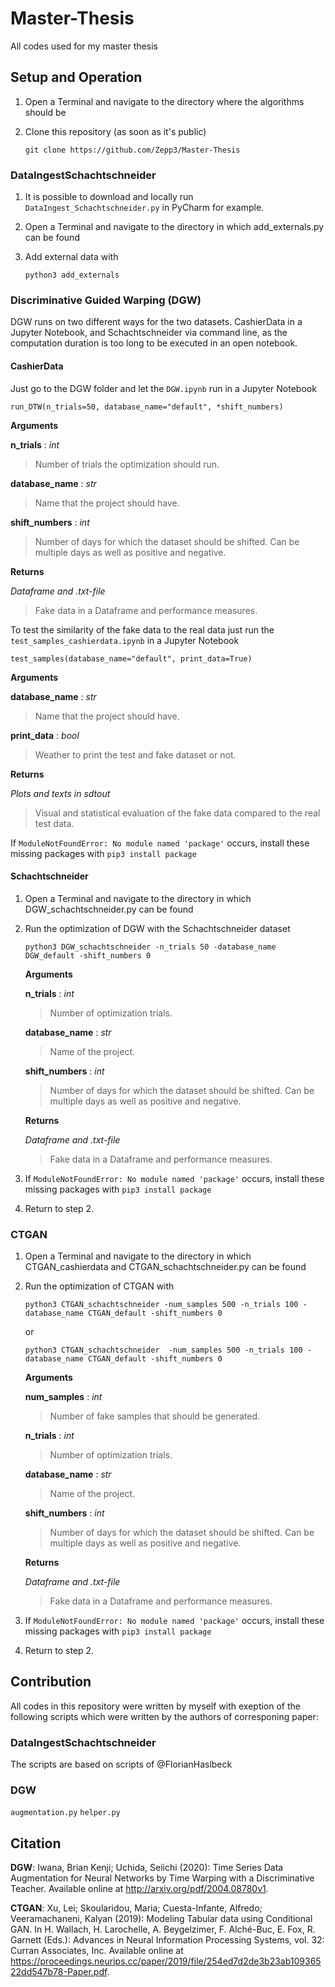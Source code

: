 # Master-Thesis
All codes used for my master thesis
## Setup and Operation
1. Open a Terminal and navigate to the directory where the algorithms should be
2. Clone this repository (as soon as it's public)

    ```
    git clone https://github.com/Zepp3/Master-Thesis
    ```

### DataIngestSchachtschneider
1. It is possible to download and locally run `DataIngest_Schachtschneider.py` in PyCharm for example.
2. Open a Terminal and navigate to the directory in which add_externals.py can be found
3. Add external data with

    ```
    python3 add_externals
    ```

### Discriminative Guided Warping (DGW)
DGW runs on two different ways for the two datasets. CashierData in a Jupyter Notebook, and Schachtschneider via command line, as the computation duration is too long to be executed in an open notebook.
#### CashierData
Just go to the DGW folder and let the `DGW.ipynb` run in a Jupyter Notebook

```
run_DTW(n_trials=50, database_name="default", *shift_numbers)
```

**Arguments**

**n_trials** : *int*
> Number of trials the optimization should run.

**database_name** : *str*
> Name that the project should have.

**shift_numbers** : *int*
> Number of days for which the dataset should be shifted. Can be multiple days as well as positive and negative.

**Returns**

*Dataframe and .txt-file*
> Fake data in a Dataframe and performance measures.

To test the similarity of the fake data to the real data just run the `test_samples_cashierdata.ipynb` in a Jupyter Notebook

```
test_samples(database_name="default", print_data=True)
```

**Arguments**

**database_name** : *str*
> Name that the project should have.

**print_data** : *bool*
> Weather to print the test and fake dataset or not.

**Returns**

*Plots and texts in sdtout*
> Visual and statistical evaluation of the fake data compared to the real test data.

If `ModuleNotFoundError: No module named 'package'` occurs, install these missing packages with `pip3 install package`

#### Schachtschneider
1. Open a Terminal and navigate to the directory in which DGW_schachtschneider.py can be found
2. Run the optimization of DGW with the Schachtschneider dataset

    ```
    python3 DGW_schachtschneider -n_trials 50 -database_name DGW_default -shift_numbers 0
    ```
    
    **Arguments**
    
    **n_trials** : *int*
    > Number of optimization trials.
    
    **database_name** : *str*
    > Name of the project.

    **shift_numbers** : *int*
    > Number of days for which the dataset should be shifted. Can be multiple days as well as positive and negative.
    
    **Returns**
    
    *Dataframe and .txt-file*
    > Fake data in a Dataframe and performance measures.
3. If `ModuleNotFoundError: No module named 'package'` occurs, install these missing packages with `pip3 install package`
4. Return to step 2. 

### CTGAN

1. Open a Terminal and navigate to the directory in which CTGAN_cashierdata and CTGAN_schachtschneider.py can be found
2. Run the optimization of CTGAN with

    ```
    python3 CTGAN_schachtschneider -num_samples 500 -n_trials 100 -database_name CTGAN_default -shift_numbers 0
    ```
  
    or 
    
    ```
    python3 CTGAN_schachtschneider  -num_samples 500 -n_trials 100 -database_name CTGAN_default -shift_numbers 0
    ```
    
    **Arguments**
    
    **num_samples** : *int*
    > Number of fake samples that should be generated.
    
    **n_trials** : *int*
    > Number of optimization trials.
    
    **database_name** : *str*
    > Name of the project.

    **shift_numbers** : *int*
    > Number of days for which the dataset should be shifted. Can be multiple days as well as positive and negative.
    
    **Returns**
    
    *Dataframe and .txt-file*
    > Fake data in a Dataframe and performance measures.
3. If `ModuleNotFoundError: No module named 'package'` occurs, install these missing packages with `pip3 install package`
4. Return to step 2. 

## Contribution

All codes in this repository were written by myself with exeption of the following scripts which were written by the authors of corresponing paper:

### DataIngestSchachtschneider

The scripts are based on scripts of @FlorianHaslbeck 

### DGW

`augmentation.py`
`helper.py`

## Citation
**DGW**: Iwana, Brian Kenji; Uchida, Seiichi (2020): Time Series Data Augmentation for Neural Networks by Time Warping with a Discriminative Teacher. Available online at http://arxiv.org/pdf/2004.08780v1.

**CTGAN**: Xu, Lei; Skoularidou, Maria; Cuesta-Infante, Alfredo; Veeramachaneni, Kalyan (2019): Modeling Tabular data using Conditional GAN. In H. Wallach, H. Larochelle, A. Beygelzimer, F. Alché-Buc, E. Fox, R. Garnett (Eds.): Advances in Neural Information Processing Systems, vol. 32: Curran Associates, Inc. Available online at https://proceedings.neurips.cc/paper/2019/file/254ed7d2de3b23ab10936522dd547b78-Paper.pdf.

